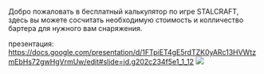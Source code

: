 Добро пожаловать в бесплатный калькулятор по игре STALCRAFT, здесь вы можете сосчитать необходимую стоимость и колличество бартера для нужного вам снаряжения.

презентация: https://docs.google.com/presentation/d/1FTpiET4gE5rdTZK0yARc13HVWtzmEbHs72gwHgVrmUw/edit#slide=id.g202c234f5e1_1_12
<a href="https://codeclimate.com/github/Vlad-or-Miyuki/STALC-CALC/maintainability"><img src="https://api.codeclimate.com/v1/badges/5a2bc0a1b964653b05c0/maintainability" /></a>
